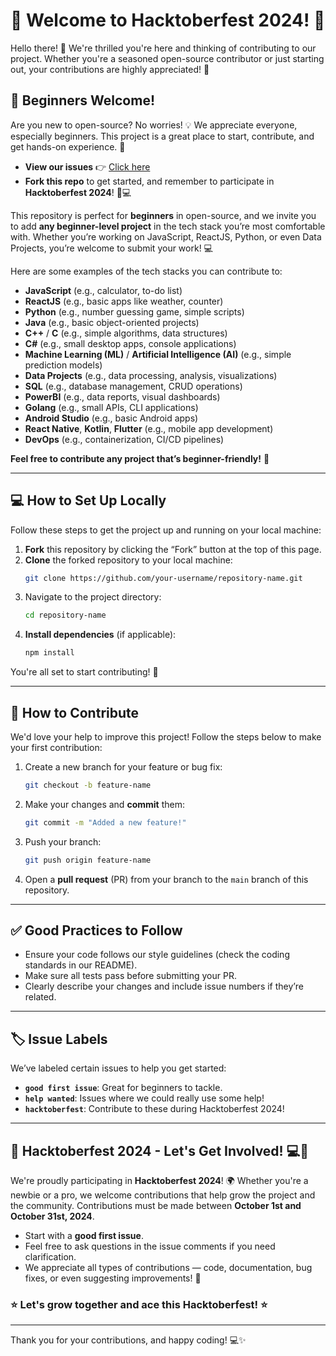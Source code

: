 # 🎉 Welcome to Hacktoberfest 2024! 🎉

Hello there! 👋 We're thrilled you're here and thinking of contributing to our project. Whether you're a seasoned open-source contributor or just starting out, your contributions are highly appreciated! 🙌

## 👶 Beginners Welcome!
Are you new to open-source? No worries! 💡 We appreciate everyone, especially beginners. This project is a great place to start, contribute, and get hands-on experience. 🚀
- **View our issues** 👉 [Click here](https://github.com/GeekGiggle/hacktoberfest/issues)
- **Fork this repo** to get started, and remember to participate in **Hacktoberfest 2024**! 🎃💻

This repository is perfect for **beginners** in open-source, and we invite you to add **any beginner-level project** in the tech stack you’re most comfortable with. Whether you’re working on JavaScript, ReactJS, Python, or even Data Projects, you’re welcome to submit your work! 💻

Here are some examples of the tech stacks you can contribute to:

- **JavaScript** (e.g., calculator, to-do list)
- **ReactJS** (e.g., basic apps like weather, counter)
- **Python** (e.g., number guessing game, simple scripts)
- **Java** (e.g., basic object-oriented projects)
- **C++** / **C** (e.g., simple algorithms, data structures)
- **C#** (e.g., small desktop apps, console applications)
- **Machine Learning (ML)** / **Artificial Intelligence (AI)** (e.g., simple prediction models)
- **Data Projects** (e.g., data processing, analysis, visualizations)
- **SQL** (e.g., database management, CRUD operations)
- **PowerBI** (e.g., data reports, visual dashboards)
- **Golang** (e.g., small APIs, CLI applications)
- **Android Studio** (e.g., basic Android apps)
- **React Native**, **Kotlin**, **Flutter** (e.g., mobile app development)
- **DevOps** (e.g., containerization, CI/CD pipelines)

**Feel free to contribute any project that’s beginner-friendly!** 🚀

---

## 💻 How to Set Up Locally

Follow these steps to get the project up and running on your local machine:

1. **Fork** this repository by clicking the “Fork” button at the top of this page.
2. **Clone** the forked repository to your local machine:
    ```bash
    git clone https://github.com/your-username/repository-name.git
    ```
3. Navigate to the project directory:
    ```bash
    cd repository-name
    ```
4. **Install dependencies** (if applicable):
    ```bash
    npm install
    ```

You're all set to start contributing! 🎉

---

## 🚀 How to Contribute

We'd love your help to improve this project! Follow the steps below to make your first contribution:

1. Create a new branch for your feature or bug fix:
    ```bash
    git checkout -b feature-name
    ```
2. Make your changes and **commit** them:
    ```bash
    git commit -m "Added a new feature!"
    ```
3. Push your branch:
    ```bash
    git push origin feature-name
    ```
4. Open a **pull request** (PR) from your branch to the `main` branch of this repository.

---

## ✅ Good Practices to Follow
- Ensure your code follows our style guidelines (check the coding standards in our README).
- Make sure all tests pass before submitting your PR.
- Clearly describe your changes and include issue numbers if they’re related.

---

## 🏷️ Issue Labels

We’ve labeled certain issues to help you get started:

- **`good first issue`**: Great for beginners to tackle.
- **`help wanted`**: Issues where we could really use some help!
- **`hacktoberfest`**: Contribute to these during Hacktoberfest 2024!

---

## 🎃 Hacktoberfest 2024 - Let's Get Involved! 💻🎉

We're proudly participating in **Hacktoberfest 2024**! 🌍 Whether you're a newbie or a pro, we welcome contributions that help grow the project and the community. Contributions must be made between **October 1st and October 31st, 2024**.

- Start with a **good first issue**.
- Feel free to ask questions in the issue comments if you need clarification.
- We appreciate all types of contributions — code, documentation, bug fixes, or even suggesting improvements! 🙌

### ⭐ Let's grow together and ace this Hacktoberfest! ⭐

---

Thank you for your contributions, and happy coding! 💻✨

